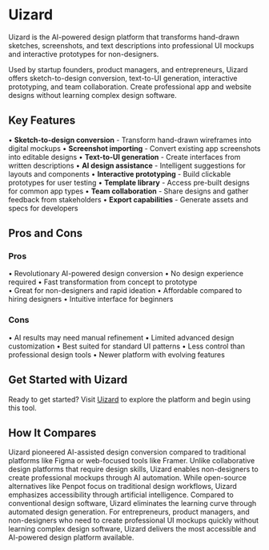 # Uizard

Uizard is the AI-powered design platform that transforms hand-drawn sketches, screenshots, and text descriptions into professional UI mockups and interactive prototypes for non-designers.

Used by startup founders, product managers, and entrepreneurs, Uizard offers sketch-to-design conversion, text-to-UI generation, interactive prototyping, and team collaboration. Create professional app and website designs without learning complex design software.

## Key Features

• **Sketch-to-design conversion** - Transform hand-drawn wireframes into digital mockups
• **Screenshot importing** - Convert existing app screenshots into editable designs
• **Text-to-UI generation** - Create interfaces from written descriptions
• **AI design assistance** - Intelligent suggestions for layouts and components
• **Interactive prototyping** - Build clickable prototypes for user testing
• **Template library** - Access pre-built designs for common app types
• **Team collaboration** - Share designs and gather feedback from stakeholders
• **Export capabilities** - Generate assets and specs for developers

## Pros and Cons

### Pros
• Revolutionary AI-powered design conversion
• No design experience required
• Fast transformation from concept to prototype  
• Great for non-designers and rapid ideation
• Affordable compared to hiring designers
• Intuitive interface for beginners

### Cons
• AI results may need manual refinement
• Limited advanced design customization
• Best suited for standard UI patterns
• Less control than professional design tools
• Newer platform with evolving features

## Get Started with Uizard

Ready to get started? Visit [Uizard](https://uizard.io) to explore the platform and begin using this tool.

## How It Compares

Uizard pioneered AI-assisted design conversion compared to traditional platforms like Figma or web-focused tools like Framer. Unlike collaborative design platforms that require design skills, Uizard enables non-designers to create professional mockups through AI automation. While open-source alternatives like Penpot focus on traditional design workflows, Uizard emphasizes accessibility through artificial intelligence. Compared to conventional design software, Uizard eliminates the learning curve through automated design generation. For entrepreneurs, product managers, and non-designers who need to create professional UI mockups quickly without learning complex design software, Uizard delivers the most accessible and AI-powered design platform available.